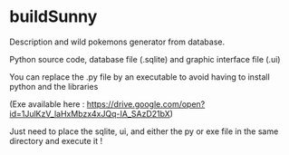 # buildSunny
Description and wild pokemons generator from database.

Python source code, database file (.sqlite) and graphic interface file (.ui)

You can replace the .py file by an executable to avoid having to install python and the libraries

(Exe available here : https://drive.google.com/open?id=1JulKzV_laHxMbzx4xJQq-IA_SAzD21bX)

Just need to place the sqlite, ui, and either the py or exe file in the same directory and execute it !
